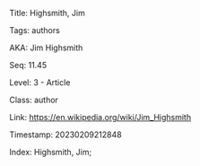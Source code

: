 Title:  Highsmith, Jim

Tags:   authors

AKA:    Jim Highsmith

Seq:    11.45

Level:  3 - Article

Class:  author

Link:   https://en.wikipedia.org/wiki/Jim_Highsmith

Timestamp: 20230209212848

Index:  Highsmith, Jim; 
